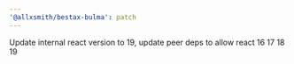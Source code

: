 ```yaml
---
'@allxsmith/bestax-bulma': patch
---
```


Update internal react version to 19, update peer deps to allow react 16 17 18 19
